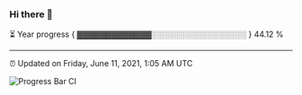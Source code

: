 ### Hi there 👋

⏳ Year progress { ▓▓▓▓▓▓▓▓▓▓▓▓▓░░░░░░░░░░░░░░░░░ } 44.12 %

---

⏰ Updated on Friday, June 11, 2021, 1:05 AM UTC

![Progress Bar CI](https://github.com/arthurbuhl/arthurbuhl/workflows/Progress%20Bar%20CI/badge.svg)
